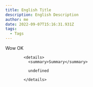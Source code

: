 ```yaml
---
title: English Title
description: English Description
author: me
date: 2022-09-07T15:16:31.931Z
tags:
  - Tags
---
```

W﻿ow OK


            <details>
              <summary>Summary</summary>
            
              undefined
            
            </details>